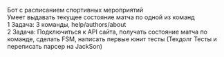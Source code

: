 Бот с расписанием спортивных мероприятий  
Умеет выдавать текущее состояние матча по одной из команд  
1 Задача: 3 команды, help/authors/about  
2 Задача: Подключиться к API сайта, получать состояние матча по команде, сделать FSM, написать первые юнит тесты (Техдолг Тесты и переписать парсер на JackSon)    
